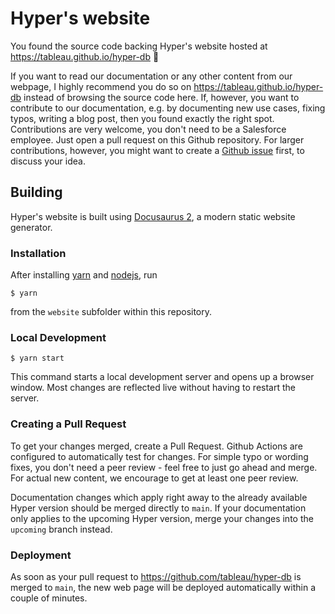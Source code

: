# Hyper's website

You found the source code backing Hyper's website hosted at https://tableau.github.io/hyper-db 🙂

If you want to read our documentation or any other content from our webpage, I highly recommend you do so on https://tableau.github.io/hyper-db instead of browsing the source code here.
If, however, you want to contribute to our documentation, e.g. by documenting new use cases, fixing typos, writing a blog post, then you found exactly the right spot.
Contributions are very welcome, you don't need to be a Salesforce employee.
Just open a pull request on this Github repository.
For larger contributions, however, you might want to create a [Github issue](https://github.com/tableau/hyper-db/issues) first, to discuss your idea.

## Building

Hyper's website is built using [Docusaurus 2](https://docusaurus.io/), a modern static website generator.

### Installation

After installing [yarn](https://yarnpkg.com/) and [nodejs](https://nodejs.org/en/download/package-manager), run

```
$ yarn
```

from the `website` subfolder within this repository.

### Local Development

```
$ yarn start
```

This command starts a local development server and opens up a browser window. Most changes are reflected live without having to restart the server.

### Creating a Pull Request

To get your changes merged, create a Pull Request.
Github Actions are configured to automatically test for changes.
For simple typo or wording fixes, you don't need a peer review - feel free to just go ahead and merge.
For actual new content, we encourage to get at least one peer review.

Documentation changes which apply right away to the already available Hyper version should be merged directly to `main`.
If your documentation only applies to the upcoming Hyper version, merge your changes into the `upcoming` branch instead.

### Deployment

As soon as your pull request to https://github.com/tableau/hyper-db is merged to `main`, the new web page will be deployed automatically within a couple of minutes.
